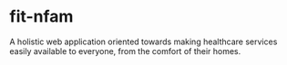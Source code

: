 # fit-nfam
A holistic web application oriented towards making healthcare services easily available to everyone, from the comfort of their homes.
